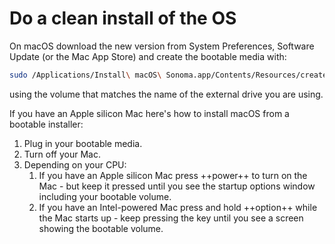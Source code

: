 # Do a clean install of the OS

On macOS download the new version from System Preferences, Software Update (or the Mac App Store) and create the bootable media with:
```zsh
sudo /Applications/Install\ macOS\ Sonoma.app/Contents/Resources/createinstallmedia --volume /Volumes/MyVolume/
```
using the volume that matches the name of the external drive you are using.  

If you have an Apple silicon Mac here's how to install macOS from a bootable installer:

1. Plug in your bootable media.
2. Turn off your Mac.
3. Depending on your CPU:
    1. If you have an Apple silicon Mac press ++power++ to turn on the Mac - but keep it pressed until you see the startup options window including your bootable volume.
    2. If you have an Intel-powered Mac press and hold ++option++ while the Mac starts up - keep pressing the key until you see a screen showing the bootable volume.

